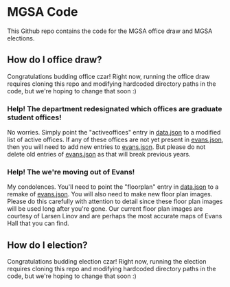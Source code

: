 # MGSA Code
This Github repo contains the code for the MGSA office draw and MGSA elections.
## How do I office draw?
Congratulations budding office czar! Right now, running the office draw requires cloning this repo and modifying hardcoded directory paths in the code, but we're hoping to change that soon :)
### Help! The department redesignated which offices are graduate student offices!
No worries. Simply point the "activeoffices" entry in [data.json](data/data.json) to a modified list of active offices. If any of these offices are not yet present in [evans.json](data/evans.json), then you will need to add new entries to [evans.json](data/evans.json). But please do not delete old entries of [evans.json](data/evans.json) as that will break previous years.
### Help! The we're moving out of Evans!
My condolences. You'll need to point the "floorplan" entry in [data.json](data/data.json) to a remake of [evans.json](data/evans.json). You will also need to make new floor plan images. Please do this carefully with attention to detail since these floor plan images will be used long after you're gone. Our current floor plan images are courtesy of Larsen Linov and are perhaps the most accurate maps of Evans Hall that you can find.
## How do I election?
Congratulations budding election czar! Right now, running the election requires cloning this repo and modifying hardcoded directory paths in the code, but we're hoping to change that soon :)
